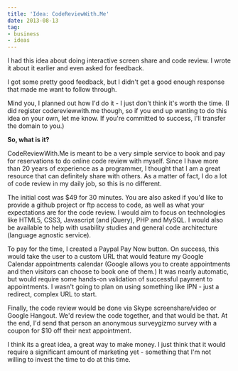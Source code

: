 ```yaml
---
title: 'Idea: CodeReviewWith.Me'
date: 2013-08-13
tag:
- business
- ideas
---
```

I had this idea about doing interactive screen share and code review.  I wrote it about it earlier and even asked for feedback.

<!--more-->

I got some pretty good feedback, but I didn't get a good enough response that made me want to follow through.

Mind you, I planned out how I'd do it - I just don't think it's worth the time.  (I did register codereviewwith.me though, so if you end up wanting to do this idea on your own, let me know.  If you're committed to success, I'll transfer the domain to you.)

**So, what is it?**

CodeReviewWith.Me is meant to be a very simple service to book and pay for reservations to do online code review with myself.  Since I have more than 20 years of experience as a programmer, I thought that I am a great resource that can definitely share with others.  As a matter of fact, I do a lot of code review in my daily job, so this is no different.

The initial cost was $49 for 30 minutes.  You are also asked if you'd like to provide a github project or ftp access to code, as well as what your expectations are for the code review.  I would aim to focus on technologies like HTML5, CSS3, Javascript (and jQuery), PHP and MySQL.  I would also be available to help with usability studies and general code architecture (language agnostic service).

To pay for the time, I created a Paypal Pay Now button.  On success, this would take the user to a custom URL that would feature my Google Calendar appointments calendar (Google allows you to create appointments and then visitors can choose to book one of them.)  It was nearly automatic, but would require some hands-on validation of successful payment to appointments.  I wasn't going to plan on using something like IPN - just a redirect, complex URL to start.

Finally, the code review would be done via Skype screenshare/video or Google Hangout.  We'd review the code together, and that would be that.  At the end, I'd send that person an anonymous surveygizmo survey with a coupon for $10 off their next appointment.

I think its a great idea, a great way to make money.  I just think that it would require a significant amount of marketing yet - something that I'm not willing to invest the time to do at this time.
